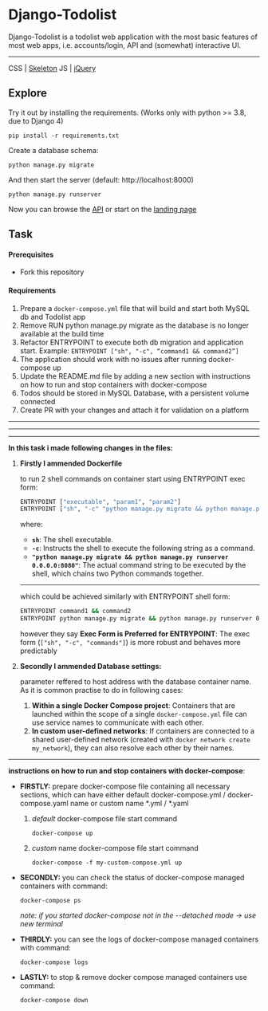 # Django-Todolist

Django-Todolist is a todolist web application with the most basic features of most web apps, i.e. accounts/login, API and (somewhat) interactive UI.

---
CSS | [Skeleton](http://getskeleton.com/)
JS  | [jQuery](https://jquery.com/)

## Explore
Try it out by installing the requirements. (Works only with python >= 3.8, due to Django 4)

    pip install -r requirements.txt

Create a database schema:

    python manage.py migrate

And then start the server (default: http://localhost:8000)

    python manage.py runserver


Now you can browse the [API](http://localhost:8000/api/)
or start on the [landing page](http://localhost:8000/)

## Task
#### Prerequisites
- Fork this repository

#### Requirements

1. Prepare a `docker-compose.yml` file that will build and start both MySQL db and Todolist app
2. Remove RUN python manage.py migrate as the database is no longer available at the build time
3. Refactor ENTRYPOINT to execute both db migration and application start. Example:
`ENTRYPOINT ["sh", "-c", “command1 && command2”]`
4. The application should work with no issues after running docker-compose up
5. Update the README.md file by adding a new section with instructions on how to run and stop containers with docker-compose
6. Todos should be stored in MySQL Database, with a persistent volume connected
7. Create PR with your changes and attach it for validation on a platform


---

---

---


**In this task i made following changes in the files:** 

1. **Firstly I ammended Dockerfile**

    to run 2 shell commands on container start using ENTRYPOINT exec form:

    ```sh
    ENTRYPOINT ["executable", "param1", "param2"]
    ENTRYPOINT ["sh", "-c" "python manage.py migrate && python manage.py runserver 0.0.0.0:8080"]
    ```

    where:

    * **​`sh`​**: The shell executable.
    *  **​`-c`​**: Instructs the shell to execute the following string as a command.
    *  **​`"python manage.py migrate && python manage.py runserver 0.0.0.0:8080"`​** : The actual command string to be executed by the shell, which chains two Python commands together.

    ---

    which could be achieved similarly with ENTRYPOINT shell form:

    ```sh
    ENTRYPOINT command1 && command2
    ENTRYPOINT python manage.py migrate && python manage.py runserver 0.0.0.0:8080
    ```

    however they say **Exec Form is Preferred for ENTRYPOINT**:
    The exec form (`["sh", "-c", "commands"]`) is more robust and behaves more predictably
2. **Secondly I ammended Database settings:** 

    parameter reffered to host address with the  database container name.
    As it is common practise to do in following cases:

    1. **Within a single Docker Compose project**: Containers that are launched within the scope of a single `docker-compose.yml` file can use service names to communicate with each other.
    2. **In custom user-defined networks**: If containers are connected to a shared user-defined network (created with `docker network create my_network`), they can also resolve each other by their names.

---

**instructions on how to run and stop containers with docker-compose**:

* **FIRSTLY:**  prepare docker-compose file containing all necessary sections,
  which can have either default docker-compose.yml / docker-compose.yaml name
  or custom name *.yml / *.yaml

  1. *default* docker-compose file start command

      `docker-compose up`
  2. *custom* name docker-compose file start command

      `docker-compose -f my-custom-compose.yml up`
* **SECONDLY:**  you can check the status of docker-compose managed containers with command:

  `docker-compose ps`

  *note: if you started docker-compose not in the --detached mode -&gt; use new terminal*
* **THIRDLY:**  you can see the logs of docker-compose managed containers with command:

  `docker-compose logs`
* **LASTLY:**  to stop & remove docker compose managed containers use command:

  `docker-compose down`
